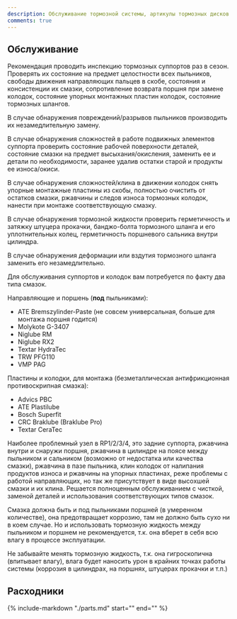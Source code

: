 ```yaml
---
description: Обслуживание тормозной системы, артикулы тормозных дисков и колодок для Honda Stepwgn 5G
comments: true
---
```


## Обслуживание

Рекомендация проводить инспекцию тормозных суппортов раз в сезон. Проверять их состояние на предмет целостности всех
пыльников, свободы движения направляющих пальцев в скобе, состояния и консистенции их смазки, сопротивление возврата
поршня при замене колодок, состояние упорных монтажных пластин колодок, состояние тормозных шлангов.

В случае обнаружения повреждений/разрывов пыльников производить их незамедлительную замену.

В случае обнаружения сложностей в работе подвижных элементов суппорта проверить состояние рабочей поверхности деталей,
состояние смазки на предмет высыхания/окисления, заменить ее и детали по необходимости, заранее удалив остатки старой и
продукты ее износа/окиси.

В случае обнаружения сложностей/клина в движении колодок снять упорные монтажные пластины из скобы, полностью очистить
от остатков смазки, ржавчины и следов износа тормозных колодок, нанести при монтаже соответствующую смазку.

В случае обнаружения тормозной жидкости проверить герметичность и затяжку штуцера прокачки, банджо-болта тормозного
шланга и его уплотнительных колец, герметичность поршневого сальника внутри цилиндра.

В случае обнаружения деформации или вздутия тормозного шланга заменить его незамедлительно.

Для обслуживания суппортов и колодок вам потребуется по факту два типа смазок.

Направляющие и поршень (**под** пыльниками):

- ATE Bremszylinder-Paste (не совсем универсальная, больше для монтажа поршня годится)
- Molykote G-3407
- Niglube RМ
- Niglube RX2
- Textar HydraTec
- TRW PFG110
- VMP PAG

Пластины и колодки, для монтажа (безметаллическая антифрикционная противоскрипная смазка):

- Advics PBC
- ATE Plastilube
- Bosch Superfit
- CRC Braklube (Braklube Pro)
- Textar CeraTec

Наиболее проблемный узел в RP1/2/3/4, это задние суппорта, ржавчина внутри и снаружи поршня, ржавчина в цилиндре на
поясе между пыльником и сальником (возможно от недостатка или качества смазки), ржавчина в пазе пыльника, клин колодок
от налипания продуктов износа и ржавчины на упорных пластинах, реже проблемы с работой направляющих, но так же
присутствует в виде высохшей смазки и их клина. Решается полноценным обслуживанием с чисткой, заменой деталей и
использования соответствующих типов смазок.

Смазка должна быть и под пыльниками поршней (в умеренном количестве), она предотвращает коррозию, там не должно быть
сухо ни в коем случае. Но и использовать тормозную жидкость между пыльником и поршнем не рекомендуется, т.к. она вберет
в себя всю влагу в процессе эксплуатации.

Не забывайте менять тормозную жидкость, т.к. она гигроскопична (впитывает влагу), влага будет наносить урон в крайних
точках работы системы (коррозия в цилиндрах, на поршнях, штуцерах прокачки и т.п.)

## Расходники

{% include-markdown "./parts.md" start="<!--brake-system-start-->" end="<!--brake-system-end-->" %}